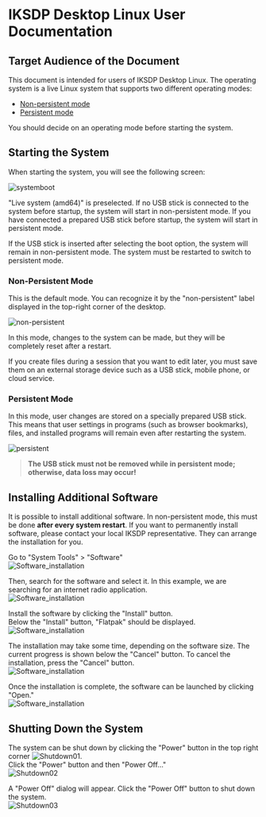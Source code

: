 # IKSDP Desktop Linux User Documentation  

## Target Audience of the Document  

This document is intended for users of IKSDP Desktop Linux. The operating system is a live Linux system that supports two different operating modes:  
- [Non-persistent mode](#non-persistent-mode)  
- [Persistent mode](#persistent-mode)  

You should decide on an operating mode before starting the system.  

## Starting the System  

When starting the system, you will see the following screen:  

![systemboot](../shared/images/systemboot.png)  

"Live system (amd64)" is preselected. If no USB stick is connected to the system before startup, the system will start in non-persistent mode. If you have connected a prepared USB stick before startup, the system will start in persistent mode.  

If the USB stick is inserted after selecting the boot option, the system will remain in non-persistent mode. The system must be restarted to switch to persistent mode.  

### Non-Persistent Mode  

This is the default mode. You can recognize it by the "non-persistent" label displayed in the top-right corner of the desktop.  

![non-persistent](../shared/images/non-persistent.png)  

In this mode, changes to the system can be made, but they will be completely reset after a restart.  

If you create files during a session that you want to edit later, you must save them on an external storage device such as a USB stick, mobile phone, or cloud service.  

### Persistent Mode  

In this mode, user changes are stored on a specially prepared USB stick. This means that user settings in programs (such as browser bookmarks), files, and installed programs will remain even after restarting the system.  

![persistent](../shared/images/persistent.png)  

> **The USB stick must not be removed while in persistent mode; otherwise, data loss may occur!**  

## Installing Additional Software  

It is possible to install additional software. In non-persistent mode, this must be done **after every system restart**. If you want to permanently install software, please contact your local IKSDP representative. They can arrange the installation for you.  

Go to "System Tools" > "Software"  
![Software_installation](../shared/images/install_software01.png)  

Then, search for the software and select it. In this example, we are searching for an internet radio application.  
![Software_installation](../shared/images/install_software02.png)  

Install the software by clicking the "Install" button.  
Below the "Install" button, "Flatpak" should be displayed.  
![Software_installation](../shared/images/install_software03.png)  

The installation may take some time, depending on the software size. The current progress is shown below the "Cancel" button. To cancel the installation, press the "Cancel" button.  
![Software_installation](../shared/images/install_software04.png)  

Once the installation is complete, the software can be launched by clicking "Open."  
![Software_installation](../shared/images/install_software05.png)  

## Shutting Down the System  

The system can be shut down by clicking the "Power" button in the top right corner ![Shutdown01](../shared/images/shutdown_power_symbol.png).  
Click the "Power" button and then "Power Off..."  
![Shutdown02](../shared/images/shutdown_power_menu.png)  

A "Power Off" dialog will appear. Click the "Power Off" button to shut down the system.  
![Shutdown03](../shared/images/shutdown_dialog.png)